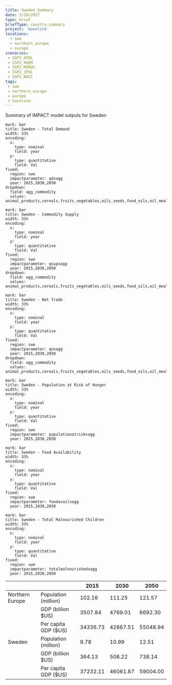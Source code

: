 ```yaml
---
title: Sweden Summary
date: 3/20/2017
type: brief
briefType: country-summary
project: 'baseline'
locations:
  - swe
  - northern_europe
  - europe
scenarios:
 - SSP2_GFDL
 - SSP2_HGEM
 - SSP2_MIROC
 - SSP2_IPSL
 - SSP2_NOCC
tags:
 - swe
 - northern_europe
 - europe
 - baseline
---
```

Summary of IMPACT model outputs for Sweden

```chart
mark: bar
title: Sweden - Total Demand
width: 33%
encoding:
  x:
    type: nominal
    field: year
  y:
    type: quantitative
    field: Val
fixed:
  region: swe
  impactparameter: qdxagg
  year: 2015,2030,2050
dropdown:
  field: agg_commodity
  values: animal_products,cereals,fruits_vegetables,oils_seeds,food_oils,oil_meals,other,pulses,roots_tubers,sugar
```

```chart
mark: bar
title: Sweden - Commodity Supply
width: 33%
encoding:
  x:
    type: nominal
    field: year
  y:
    type: quantitative
    field: Val
fixed:
  region: swe
  impactparameter: qsupxagg
  year: 2015,2030,2050
dropdown:
  field: agg_commodity
  values: animal_products,cereals,fruits_vegetables,oils_seeds,food_oils,oil_meals,other,pulses,roots_tubers,sugar
```

```chart
mark: bar
title: Sweden - Net Trade
width: 33%
encoding:
  x:
    type: nominal
    field: year
  y:
    type: quantitative
    field: Val
fixed:
  region: swe
  impactparameter: qnxagg
  year: 2015,2030,2050
dropdown:
  field: agg_commodity
  values: animal_products,cereals,fruits_vegetables,oils_seeds,food_oils,oil_meals,other,pulses,roots_tubers,sugar
```

```chart
mark: bar
title: Sweden - Population at Risk of Hunger
width: 33%
encoding:
  x:
    type: nominal
    field: year
  y:
    type: quantitative
    field: Val
fixed:
  region: swe
  impactparameter: populationatriskxagg
  year: 2015,2030,2050
```

```chart
mark: bar
title: Sweden - Food Availability
width: 33%
encoding:
  x:
    type: nominal
    field: year
  y:
    type: quantitative
    field: Val
fixed:
  region: swe
  impactparameter: foodavailxagg
  year: 2015,2030,2050
```

```chart
mark: bar
title: Sweden - Total Malnourished Children
width: 33%
encoding:
  x:
    type: nominal
    field: year
  y:
    type: quantitative
    field: Val
fixed:
  region: swe
  impactparameter: totalmalnourishedxagg
  year: 2015,2030,2050
```

|   |   | 2015 | 2030 | 2050 |
|---|---|---|---|---|
| Northern Europe | Population (million) | 102.16 | 111.25 | 121.57 |
|  | GDP (billion $US) | 3507.84 | 4769.01 | 6692.30 |
|  | Per capita GDP ($US) | 34336.73 | 42867.51 | 55048.94 |
| Sweden | Population (million) | 9.78 | 10.99 | 12.51 |
|  | GDP (billion $US) | 364.13 | 506.22 | 738.14 |
|  | Per capita GDP ($US) | 37232.11| 46061.87| 59004.00|
